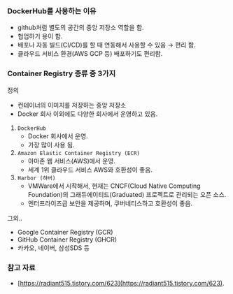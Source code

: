 ### DockerHub를 사용하는 이유

- github처럼 별도의 공간의 중앙 저장소 역할을 함.
- 협업하기 용이 함.
- 배포나 자동 빌드(CI/CD)를 할 때 연동해서 사용할 수 있음 → 편리 함.
- 클라우드 서비스 환경(AWS GCP 등) 배포하기도 편리함.

### Container Registry 종류 중 3가지


정의

- 컨테이너의 이미지를 저장하는 중앙 저장소
- Docker 회사 이외에도 다양한 회사에서 운영하고 있음.
1. `DockerHub`
	- Docker 회사에서 운영.
	- 가장 많이 사용 됨.
1. `Amazon Elastic Container Registry (ECR)`
	- 아마존 웹 서비스(AWS)에서 운영.
	- 세계 1위 클라우드 서비스 AWS와 호환성이 좋음.
1. `Harbor (하버)`
	- VMWare에서 시작해서, 현재는 CNCF(Cloud Native Computing Foundation)의 그래듀에이티드(Graduated) 프로젝트로 관리되는 오픈 소스.
	- 엔터프라이즈급 보안을 제공하며, 쿠버네티스하고 호환성이 좋음.

그외..

- Google Container Registry (GCR)
- GitHub Container Registry (GHCR)
- 카카오, 네이버, 삼성SDS 등

### 참고 자료

- [https://radiant515.tistory.com/623](https://radiant515.tistory.com/623).

